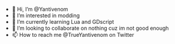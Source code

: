 - 👋 Hi, I’m @Yantivenom
- 👀 I’m interested in modding
- 🌱 I’m currently learning Lua and GDscript
- 💞️ I’m looking to collaborate on nothing cuz im not good enough
- 📫 How to reach me @TrueYantivenom on Twitter

<!---
Yantivenom/Yantivenom is a ✨ special ✨ repository because its `README.md` (this file) appears on your GitHub profile.
You can click the Preview link to take a look at your changes.
--->
